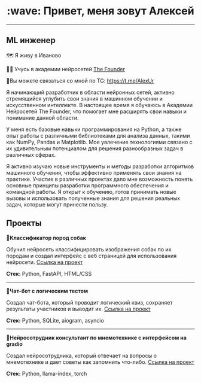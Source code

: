 <h1 align="center"> :wave: Привет, меня зовут Алексей </h1>
  
---
  ML инженер
---
  
<p1 align="left">:world_map: Я живу в Иваново  </p1> 

<p2 align="left">:man_student: Учусь в академии нейросетей <a href="https://dnk.the-founder.ru/" target="_blank">The Founder</a> </p2>   

<p3 align="left">:calling:Вы можете связаться со мной по TG: https://t.me/AlexUr</p3>  

Я начинающий разработчик в области нейронных сетей, активно стремящийся углубить свои знания в машинном обучении и искусственном интеллекте. В настоящее время я обучаюсь в Академии Нейросетей The Founder, что помогает мне расширять свои навыки и понимание данной области.

У меня есть базовые навыки программирования на Python, а также опыт работы с различными библиотеками для анализа данных, такими как NumPy, Pandas и Matplotlib. Мое увлечение технологиями связано с их удивительным потенциалом для решения разнообразных задач в различных сферах.

Я активно изучаю новые инструменты и методы разработки алгоритмов машинного обучения, чтобы эффективно применять свои знания на практике. Участие в различных проектах дало мне возможность понять основные принципы разработки программного обеспечения и командной работы. Я открыт к обучению, готов принимать новые вызовы и использовать полученные знания для решения реальных задач, которые могут принести пользу.

Проекты
---
<strong></strong>
📌<strong>Классификатор пород собак</strong>

Обучил нейросеть классифицировать изображения собак по их породам и создал интерфейс с веб страницей для использования нейросети.
<a href="https://github.com/NeuroNecromant/dog-s-classfication" target="_blank">Ссылка на проект</a>

<strong>Стек:</strong> Python, FastAPI, HTML/CSS

---
📌<strong>Чат-бот с логическим тестом</strong>

Создал чат-бота, который проводит логический квиз, сохраняет результаты участников и выводит их.
<a href="https://github.com/NeuroNecromant/logic-quiz-bot" target="_blank">Ссылка на проект</a>

<strong>Стек:</strong> Python, SQLite, aiogram, asyncio 

---
📌<strong>Нейросотрудник консультант по мнемотехнике с интерфейсом на gradio</strong>

Создал нейросотрудника, который отвечает на вопросы о мнемотехнике и дает советы как запомнить что-либо.
<a href="https://github.com/NeuroNecromant/mnemotech_bot" target="_blank">Ссылка на проект</a> 

<strong>Стек:</strong> Python, llama-index, torch 
